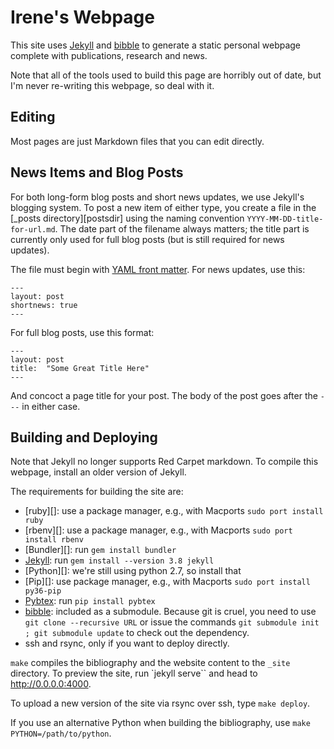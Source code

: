 Irene's Webpage
===================

This site uses [Jekyll][] and [bibble][] to generate a static personal webpage
complete with publications, research and news.

Note that all of the tools used to build this page are horribly out of
date, but I'm never re-writing this webpage, so deal with it.

Editing
-------

Most pages are just Markdown files that you can edit directly. 


News Items and Blog Posts
-------------------------

For both long-form blog posts and short news updates, we use Jekyll's blogging system. To post a new item of either type, you create a file in the [_posts directory][postsdir] using the naming convention `YYYY-MM-DD-title-for-url.md`. The date part of the filename always matters; the title part is currently only used for full blog posts (but is still required for news updates).

The file must begin with [YAML front matter][yfm]. For news updates, use this:

    ---
    layout: post
    shortnews: true
    ---

For full blog posts, use this format:

    ---
    layout: post
    title:  "Some Great Title Here"
    ---

And concoct a page title for your post. The body of the post goes after the `---` in either case.

[yfm]: http://jekyllrb.com/docs/frontmatter/


Building and Deploying
----------------------

Note that Jekyll no longer supports Red Carpet markdown. To compile
this webpage, install an older version of Jekyll.

The requirements for building the site are:

* [ruby][]: use a package manager, e.g., with Macports `sudo port
  install ruby`
* [rbenv][]: use a package manager, e.g., with Macports `sudo port
  install rbenv`
* [Bundler][]: run `gem install bundler`
* [Jekyll][]: run `gem install --version 3.8 jekyll`
* [Python][]: we're still using python 2.7, so install that
* [Pip][]: use package manager, e.g., with Macports `sudo port install py36-pip`
* [Pybtex][]: run `pip install pybtex`
* [bibble][]: included as a submodule. Because git is cruel, you need to use
  `git clone --recursive URL` or issue the commands `git submodule init ; git
  submodule update` to check out the dependency.
* ssh and rsync, only if you want to deploy directly.

`make` compiles the bibliography and the website content to the `_site`
directory. To preview the site, run `jekyll serve`` and head to
http://0.0.0.0:4000.

To upload a new version of the site via rsync over ssh, type `make deploy`.

If you use an alternative Python when building the bibliography, use `make
PYTHON=/path/to/python`.

[Jekyll]: http://jekyllrb.com/
[bibble]: https://github.com/sampsyo/bibble/
[pybtex]: http://pybtex.sourceforge.net

